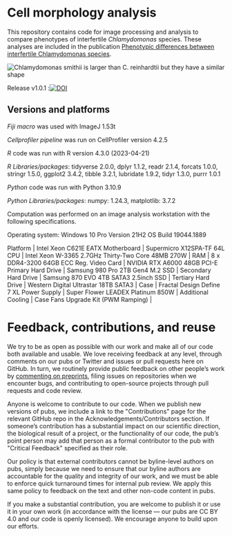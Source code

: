 # Cell morphology analysis

This repository contains code for image processing and analysis to compare phenotypes of interfertile *Chlamydomonas* species. These analyses are included in the publication [Phenotypic differences between interfertile Chlamydomonas species](https://doi.org/10.57844/arcadia-35f0-3e16).

![Chlamydomonas smithii is larger than C. reinhardtii but they have a similar shape](https://github.com/Arcadia-Science/chlamy-comparison/assets/110641190/a6854e63-e4f6-4779-904e-02ca65fb4d4d)

Release v1.0.1 :[![DOI](https://zenodo.org/badge/644048016.svg)](https://zenodo.org/badge/latestdoi/644048016)


## Versions and platforms
*Fiji macro* was used with ImageJ 1.53t

*Cellprofiler pipeline* was run on CellProfiler version 4.2.5

*R* code was run with R version 4.3.0 (2023-04-21)

*R Libraries/packages*: tidyverse 2.0.0, dplyr     1.1.2, readr     2.1.4, forcats   1.0.0, stringr   1.5.0, ggplot2   3.4.2, tibble    3.2.1, lubridate 1.9.2, tidyr     1.3.0, purrr     1.0.1 

*Python* code was run with Python 3.10.9

*Python Libraries/packages*: numpy: 1.24.3, matplotlib: 3.7.2
 
Computation was performed on an image analysis workstation with the following specifications.

Operating system: Windows 10 Pro Version 21H2 OS Build 19044.1889

Platform | Intel Xeon C621E EATX
Motherboard | Supermicro X12SPA-TF 64L
CPU | Intel Xeon W-3365 2.7GHz Thirty-Two
 Core 48MB 270W |
RAM | 8 x DDR4-3200 64GB ECC Reg.
Video Card | NVIDIA RTX A6000 48GB PCI-E
Primary Hard Drive | Samsung 980 Pro 2TB Gen4 M.2 SSD |
Secondary Hard Drive | Samsung 870 EVO 4TB SATA3 2.5inch SSD |
Tertiary Hard Drive | Western Digital Ultrastar 18TB SATA3 |
Case | Fractal Design Define 7 XL
Power Supply | Super Flower LEADEX Platinum 850W |
Additional Cooling | Case Fans Upgrade Kit (PWM Ramping) |

# Feedback, contributions, and reuse

We try to be as open as possible with our work and make all of our code both available and usable. 
We love receiving feedback at any level, through comments on our pubs or Twitter and issues or pull requests here on GitHub.
In turn, we routinely provide public feedback on other people’s work by [commenting on preprints](https://sciety.org/lists/f8459240-f79c-4bb2-bb55-b43eae25e4f6), filing issues on repositories when we encounter bugs, and contributing to open-source projects through pull requests and code review.

Anyone is welcome to contribute to our code.
When we publish new versions of pubs, we include a link to the "Contributions" page for the relevant GitHub repo in the Acknowledgements/Contributors section.
If someone’s contribution has a substantial impact on our scientific direction, the biological result of a project, or the functionality of our code, the pub’s point person may add that person as a formal contributor to the pub with "Critical Feedback" specified as their role.

Our policy is that external contributors cannot be byline-level authors on pubs, simply because we need to ensure that our byline authors are accountable for the quality and integrity of our work, and we must be able to enforce quick turnaround times for internal pub review.
We apply this same policy to feedback on the text and other non-code content in pubs.

If you make a substantial contribution, you are welcome to publish it or use it in your own work (in accordance with the license — our pubs are CC BY 4.0 and our code is openly licensed).
We encourage anyone to build upon our efforts.

